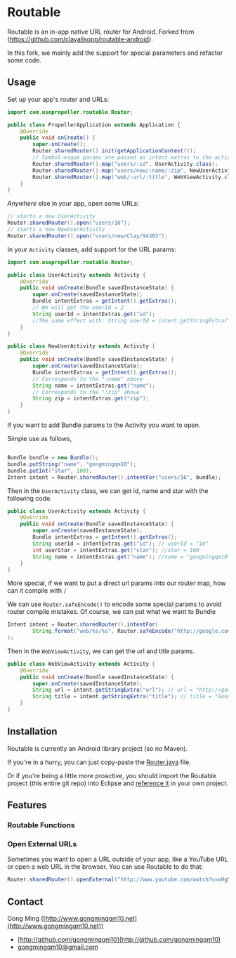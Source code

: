 # Routable

Routable is an in-app native URL router for Android. Forked from (https://github.com/clayallsopp/routable-android).

In this fork, we mainly add the support for special parameters and refactor some code.

## Usage

Set up your app's router and URLs:

```java
import com.usepropeller.routable.Router;

public class PropellerApplication extends Application {
    @Override
    public void onCreate() {
        super.onCreate();
        Router.sharedRouter().init(getApplicationContext());
        // Symbol-esque params are passed as intent extras to the activities, state all basic map rules.
        Router.sharedRouter().map("users/:id", UserActivity.class);
        Router.sharedRouter().map("users/new/:name/:zip", NewUserActivity.class);
        Router.sharedRouter().map("web/:url/:title", WebViewActivity.class);
    }
}
```

*Anywhere* else in your app, open some URLs:

```java
// starts a new UserActivity
Router.sharedRouter().open("users/16");
// starts a new NewUserActivity
Router.sharedRouter().open("users/new/Clay/94303");

```

In your `Activity` classes, add support for the URL params:

```java
import com.usepropeller.routable.Router;

public class UserActivity extends Activity {
    @Override
    public void onCreate(Bundle savedInstanceState) {
        super.onCreate(savedInstanceState);
        Bundle intentExtras = getIntent().getExtras();
        // We will get the userId = 2
        String userId = intentExtras.get("id");
        //The same effect with: String userId = intent.getStringExtra("id");
    }
}

public class NewUserActivity extends Activity {
    @Override
    public void onCreate(Bundle savedInstanceState) {
        super.onCreate(savedInstanceState);
        Bundle intentExtras = getIntent().getExtras();
        // Corresponds to the ":name" above
        String name = intentExtras.get("name");
        // Corresponds to the ":zip" above
        String zip = intentExtras.get("zip");
    }
}
```

If you want to add Bundle params to the Activity you want to open.

Simple use as follows,

```java

Bundle bundle = new Bundle();
bundle.putString("name", "gongmingqm10");
bundle.putInt("star", 100);
Intent intent = Router.sharedRouter().intentFor("users/16", bundle);

```

Then in the `UserActivity` class, we can get id, name and star with the following code.

```java
public class UserActivity extends Activity {
    @Override
    public void onCreate(Bundle savedInstanceState) {
        super.onCreate(savedInstanceState);
        Bundle intentExtras = getIntent().getExtras();
        String userId = intentExtras.get("id"); // userId = "16"
        int userStar = intentExtras.get("star"); //star = 100
        String name = intentExtras.get("name"); //name = "gongmingqm10"
    }
}

```

More special, if we want to put a direct url params into our router map, how can it compile with `/`

We can use `Router.safeEncode()` to encode some special params to avoid router compile mistakes. Of course, we can put what we want to Bundle

```java
Intent intent = Router.sharedRouter().intentFor(
        String.format("web/%s/%s", Router.safeEncode("http://google.com"), Router.safeEncode("Google"))
);

```

Then in the `WebViewActivity`, we can get the url and title params.

```java
public class WebViewActivity extends Activity {
    @Override
    public void onCreate(Bundle savedInstanceState) {
        super.onCreate(savedInstanceState);
        String url = intent.getStringExtra("url"); // url = "http://google.com"
        String title = intent.getStringExtra("title"); // title = "Google"
    }
}

```

## Installation

Routable is currently an Android library project (so no Maven).

If you're in a hurry, you can just copy-paste the [Router.java](https://github.com/gongmingqm10/routable-android/blob/master/src/com/usepropeller/routable/Router.java) file.

Or if you're being a little more proactive, you should import the Routable project (this entire git repo) into Eclipse and [reference it](http://developer.android.com/tools/projects/projects-eclipse.html#ReferencingLibraryProject) in your own project. 

## Features

### Routable Functions

### Open External URLs

Sometimes you want to open a URL outside of your app, like a YouTube URL or open a web URL in the browser. You can use Routable to do that:

```java
Router.sharedRouter().openExternal("http://www.youtube.com/watch?v=oHg5SJYRHA0")
```

## Contact

Gong Ming ([http://www.gongmingqm10.net](http://www.gongmingqm10.net))

- [http://github.com/gongmingqm10](http://github.com/gongmingqm10)
- [gongmingqm10@gmail.com](gongmingqm10@gmail.com)

